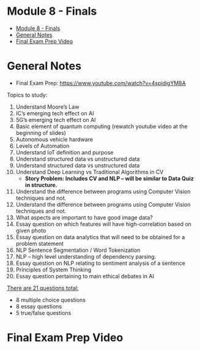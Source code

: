 # Module 8 - Finals

<!-- TOC -->
* [Module 8 - Finals](#module-8---finals)
* [General Notes](#general-notes)
* [Final Exam Prep Video](#final-exam-prep-video)
<!-- TOC -->

# General Notes

- Final Exam Prep: <https://www.youtube.com/watch?v=4spidigYM8A>

Topics to study:

1. Understand Moore’s Law
2. IC’s emerging tech effect on AI
3. 5G’s emerging tech effect on AI
4. Basic element of quantum computing (rewatch youtube video at the beginning of
   slides)
5. Autonomous vehicle hardware
6. Levels of Automation
7. Understand IoT definition and purpose
8. Understand structured data vs unstructured data
9. Understand structured data vs unstructured data
10. Understand Deep Learning vs Traditional Algorithms in CV
    - **Story Problem: Includes CV and NLP – will be similar to Data Quiz in
      structure.**
11. Understand the difference between programs using Computer Vision techniques
    and not.
12. Understand the difference between programs using Computer Vision techniques
    and not.
13. What aspects are important to have good image data?
14. Essay question on which features will have high-correlation based on given
    photo
15. Essay question on data analytics that will need to be obtained for a problem
    statement
16. NLP Sentence Segmentation / Word Tokenization
17. NLP – high level understanding of dependency parsing.
18. Essay question on NLP relating to sentiment analysis of a sentence
19. Principles of System Thinking
20. Essay question pertaining to main ethical debates in AI

<u>There are 21 questions total:</u>

- 8 multiple choice questions
- 8 essay questions
- 5 true/false questions

# Final Exam Prep Video

